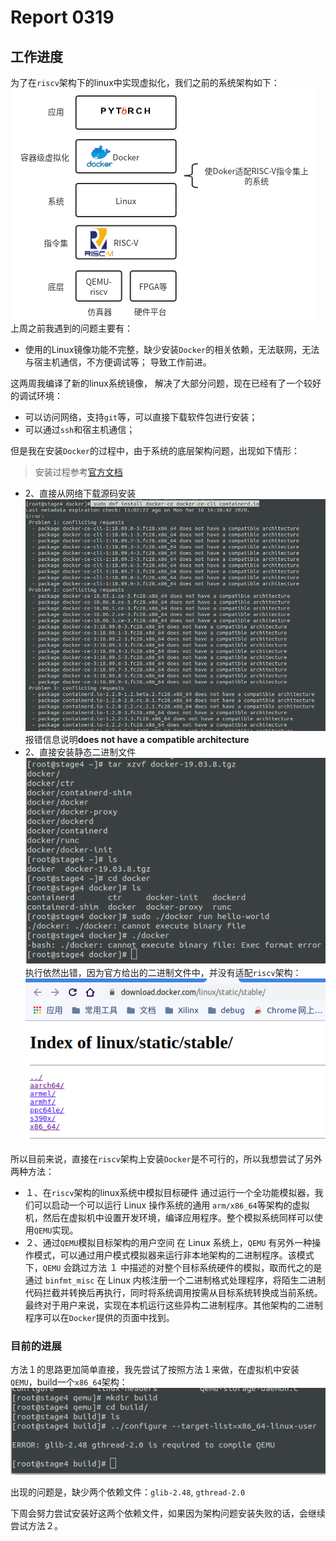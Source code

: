 # Report 0319
## 工作进度
为了在`riscv`架构下的linux中实现虚拟化，我们之前的系统架构如下：
![1\系统架构图](./img/03202.png)
上周之前我遇到的问题主要有：
* 使用的Linux镜像功能不完整，缺少安装`Docker`的相关依赖，无法联网，无法与宿主机通信，不方便调试等；
 导致工作前进。

这两周我编译了新的linux系统镜像， 解决了大部分问题，现在已经有了一个较好的调试环境：
 * 可以访问网络，支持`git`等，可以直接下载软件包进行安装；
 * 可以通过`ssh`和宿主机通信；

但是我在安装`Docker`的过程中，由于系统的底层架构问题，出现如下情形：
> 安装过程参考[官方文档](https://docs.docker.com/install/linux/docker-ce/fedora/)
* 2、直接从网络下载源码安装
![2\报错１](./img/03203.png)
报错信息说明**does not have a compatible architecture**
* 2、直接安装静态二进制文件
![3\报错２](./img/03204.png)　  
执行依然出错，因为官方给出的二进制文件中，并没有适配`riscv`架构：
![](./img/03205.png)

所以目前来说，直接在`riscv`架构上安装`Docker`是不可行的，所以我想尝试了另外两种方法：
* １、在`riscv`架构的linux系统中模拟目标硬件
  通过运行一个全功能模拟器，我们可以启动一个可以运行 Linux 操作系统的通用 `arm/x86_64`等架构的虚拟机，然后在虚拟机中设置开发环境，编译应用程序。整个模拟系统同样可以使用`QEMU`实现。
* ２、通过`QEMU`模拟目标架构的用户空间
  在 Linux 系统上，`QEMU` 有另外一种操作模式，可以通过用户模式模拟器来运行非本地架构的二进制程序。该模式下，`QEMU` 会跳过方法 １ 中描述的对整个目标系统硬件的模拟，取而代之的是通过 `binfmt_misc` 在 Linux 内核注册一个二进制格式处理程序，将陌生二进制代码拦截并转换后再执行，同时将系统调用按需从目标系统转换成当前系统。最终对于用户来说，实现在本机运行这些异构二进制程序。其他架构的二进制程序可以在`Docker`提供的页面中找到。

### 目前的进展
方法１的思路更加简单直接，我先尝试了按照方法１来做，在虚拟机中安装`QEMU`，build一个`x86_64`架构：
![](./img/03206.png)

出现的问题是，缺少两个依赖文件：`glib-2.48`, `gthread-2.0`

下周会努力尝试安装好这两个依赖文件，如果因为架构问题安装失败的话，会继续尝试方法２。
